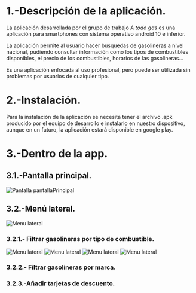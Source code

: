 # 1.-Descripción de la aplicación.
La aplicación desarrollada por el grupo de trabajo _A todo gas_ es una aplicación para smartphones con sistema operativo android 10 e inferior.

La aplicación permite al usuario hacer busquedas de gasolineras a nivel nacional, pudiendo consultar información como los tipos de combustibles disponibles, el precio de los combustibles, horarios de las gasolineras...

Es una aplicación enfocada al uso profesional, pero puede ser utilizada sin problemas por usuarios de cualquier tipo.

# 2.-Instalación.
Para la instalación de la aplicación se necesita tener el archivo .apk producido por el equipo de desarrollo e instalarlo en nuestro dispositivo, aunque en un futuro, la aplicación estará disponible en google play.


# 3.-Dentro de la app.

## 3.1.-Pantalla principal.
![Pantalla pantallaPrincipal](pantallaPrincipal.png)

## 3.2.-Menú lateral.
![Menu lateral](menuLateral.png)
### 3.2.1.- Filtrar gasolineras por tipo de combustible.
![Menu lateral](images/Filtrar1.png)
![Menu lateral](images/Filtrar2.png)
![Menu lateral](images/Filtrar4.png)
![Menu lateral](images/Filtrar3.png)
### 3.2.2.- Filtrar gasolineras por marca.
### 3.2.3.-Añadir tarjetas de descuento.
